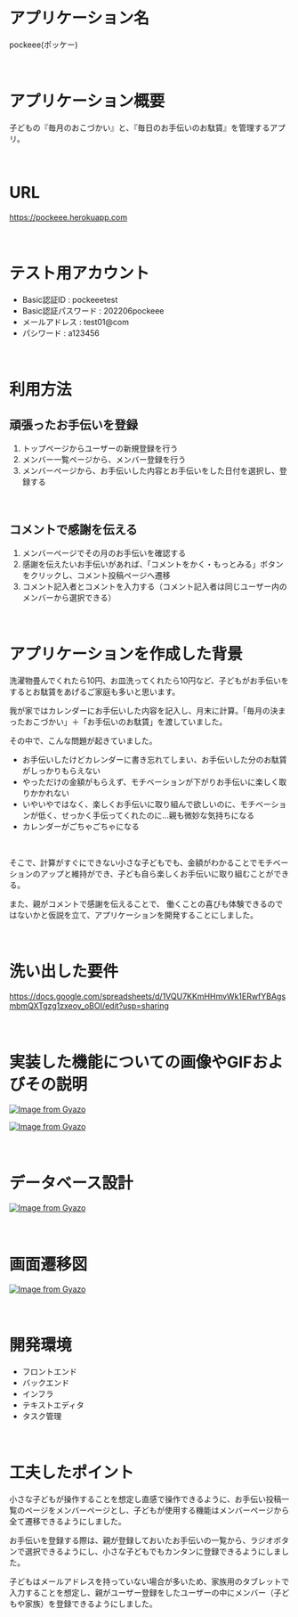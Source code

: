 # アプリケーション名
pockeee(ポッケー)

<br>

# アプリケーション概要
子どもの『毎月のおこづかい』と、『毎日のお手伝いのお駄賃』を管理するアプリ。

<br>

# URL
https://pockeee.herokuapp.com

<br>

# テスト用アカウント
- Basic認証ID : pockeeetest
- Basic認証パスワード : 202206pockeee
- メールアドレス : test01@com
- パシワード : a123456

<br>

# 利用方法
## 頑張ったお手伝いを登録
1. トップページからユーザーの新規登録を行う
2. メンバー一覧ページから、メンバー登録を行う
3. メンバーページから、お手伝いした内容とお手伝いをした日付を選択し、登録する

<br>

## コメントで感謝を伝える
1. メンバーページでその月のお手伝いを確認する
2. 感謝を伝えたいお手伝いがあれば、「コメントをかく・もっとみる」ボタンをクリックし、コメント投稿ページへ遷移
3. コメント記入者とコメントを入力する（コメント記入者は同じユーザー内のメンバーから選択できる）

<br>

# アプリケーションを作成した背景
洗濯物畳んでくれたら10円、お皿洗ってくれたら10円など、子どもがお手伝いをするとお駄賃をあげるご家庭も多いと思います。　　

我が家ではカレンダーにお手伝いした内容を記入し、月末に計算。「毎月の決まったおこづかい」＋「お手伝いのお駄賃」を渡していました。　　

その中で、こんな問題が起きていました。
- お手伝いしたけどカレンダーに書き忘れてしまい、お手伝いした分のお駄賃がしっかりもらえない
- やっただけの金額がもらえず、モチベーションが下がりお手伝いに楽しく取りかかれない
- いやいやではなく、楽しくお手伝いに取り組んで欲しいのに、モチベーションが低く、せっかく手伝ってくれたのに…親も微妙な気持ちになる
- カレンダーがごちゃごちゃになる

<br>

そこで、計算がすぐにできない小さな子どもでも、金額がわかることでモチベーションのアップと維持ができ、子ども自ら楽しくお手伝いに取り組むことができる。　　

また、親がコメントで感謝を伝えることで、 働くことの喜びも体験できるのではないかと仮説を立て、アプリケーションを開発することにしました。


<br>

# 洗い出した要件
https://docs.google.com/spreadsheets/d/1VQU7KKmHHmvWk1ERwfYBAgsmbmQXTgzg1zxeoy_oBOI/edit?usp=sharing


<br>

# 実装した機能についての画像やGIFおよびその説明
[![Image from Gyazo](https://i.gyazo.com/eda78cd6fa809655a06d8b2beb60d760.gif)](https://gyazo.com/eda78cd6fa809655a06d8b2beb60d760)

[![Image from Gyazo](https://i.gyazo.com/b5062dc602952106fba581696cb6ff4d.gif)](https://gyazo.com/b5062dc602952106fba581696cb6ff4d)

<br>

# データベース設計
[![Image from Gyazo](https://i.gyazo.com/6218e30be74247dfa0f741d7c509b4d6.png)](https://gyazo.com/6218e30be74247dfa0f741d7c509b4d6)

<br>

# 画面遷移図
[![Image from Gyazo](https://i.gyazo.com/327eed34703fe669046e4071fdb2834b.png)](https://gyazo.com/327eed34703fe669046e4071fdb2834b)

<br>

# 開発環境
- フロントエンド
- バックエンド
- インフラ
- テキストエディタ
- タスク管理

<br>

# 工夫したポイント
小さな子どもが操作することを想定し直感で操作できるように、お手伝い投稿一覧のページをメンバーページとし、子どもが使用する機能はメンバーページから全て遷移できるようにしました。

お手伝いを登録する際は、親が登録しておいたお手伝いの一覧から、ラジオボタンで選択できるようにし、小さな子どもでもカンタンに登録できるようにしました。

子どもはメールアドレスを持っていない場合が多いため、家族用のタブレットで入力することを想定し、親がユーザー登録をしたユーザーの中にメンバー（子どもや家族）を登録できるようにしました。
